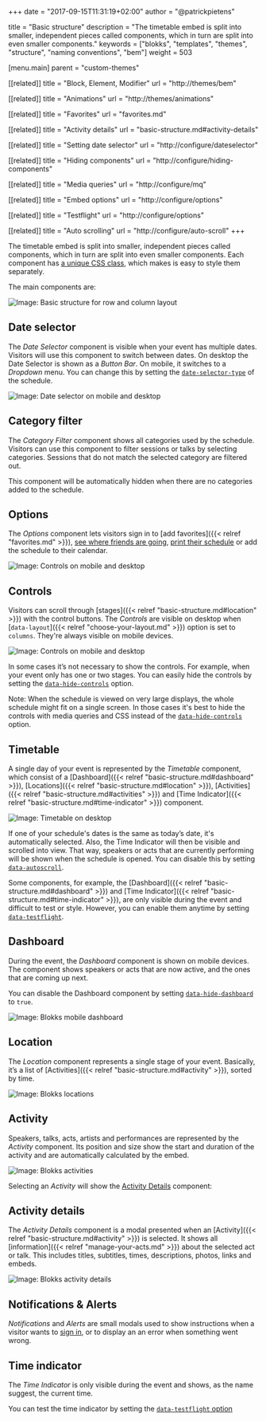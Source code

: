 +++
date            = "2017-09-15T11:31:19+02:00"
author          = "@patrickpietens"

title           = "Basic structure"
description     = "The timetable embed is split into smaller, independent pieces called components, which in turn are split into even smaller components."
keywords        = ["blokks", "templates", "themes", "structure", "naming conventions", "bem"]
weight          = 503

[menu.main]
parent          = "custom-themes"

[[related]]
title = "Block, Element, Modifier"
url = "http://themes/bem"

[[related]]
title = "Animations"
url = "http://themes/animations"

[[related]]
title = "Favorites"
url = "favorites.md"

[[related]]
title = "Activity details"
url = "basic-structure.md#activity-details"

[[related]]
title = "Setting date selector"
url = "http://configure/dateselector"

[[related]]
title = "Hiding components"
url = "http://configure/hiding-components"

[[related]]
title = "Media queries"
url = "http://configure/mq"

[[related]]
title = "Embed options"
url = "http://configure/options"

[[related]]
title = "Testflight"
url = "http://configure/options"

[[related]]
title = "Auto scrolling"
url = "http://configure/auto-scroll"
+++

The timetable embed is split into smaller, independent pieces called components, which in turn are split into even smaller components. Each component has [a unique CSS class](http://), which makes is easy to style them separately. 

The main components are:

![Image: Basic structure for row and column layout](https//blokks.co/docs/structure-desktop.gif)

## Date selector
The *Date Selector* component is visible when your event has multiple dates. Visitors will use this component to switch between dates. On desktop the Date Selector is shown as a *Button Bar*. On mobile, it switches to a *Dropdown* menu. You can change this by setting the [`date-selector-type`](http://configure/options) of the schedule.

![Image: Date selector on mobile and desktop](http://blokks.co/docs/images/dateselector.png)

## Category filter
The *Category Filter* component shows all categories used by the schedule. Visitors can use this component to filter sessions or talks by selecting categories. Sessions that do not match the selected category are filtered out.

This component will be automatically hidden when there are no categories added to the schedule.

## Options
The *Options* component lets visitors sign in to [add favorites]({{< relref "favorites.md" >}}), [see where friends are going](http://friends), [print their schedule](http://configure/print) or add the schedule to their calendar.

![Image: Controls on mobile and desktop](http://blokks.co/docs/images/controls)

## Controls
Visitors can scroll through [stages]({{< relref "basic-structure.md#location" >}}) with the control buttons. The *Controls* are visible on desktop when [`data-layout`]({{< relref "choose-your-layout.md" >}}) option is set to `columns`. They're always visible on mobile devices.

![Image: Controls on mobile and desktop](handheldttp://blokks.co/docs/images/controls)

In some cases it’s not necessary to show the controls. For example, when your event only has one or two stages. You can easily hide the controls by setting the [`data-hide-controls`](http://configure/hidding-elements) option.

<span class='note'>Note: When the schedule is viewed on very large displays, the whole schedule might fit on a single screen. In those cases it's best to hide the controls with media queries and CSS instead of the [`data-hide-controls`](http://configure/hidding-elements) option.</span>

## Timetable
A single day of your event is represented by the *Timetable* component, which consist of a [Dashboard]({{< relref "basic-structure.md#dashboard" >}}), [Locations]({{< relref "basic-structure.md#location" >}}), [Activities]({{< relref "basic-structure.md#activities" >}}) and [Time Indicator]({{< relref "basic-structure.md#time-indicator" >}}) component.

![Image: Timetable on desktop](https://blokks.co/docs/images/dashboard.png)

If one of your schedule's dates is the same as today’s date, it's automatically selected. Also, the Time Indicator will then be visible and scrolled into view. That way, speakers or acts that are currently performing will be shown when the schedule is opened. You can disable this by setting [`data-autoscroll`](http://configure/options).

<span class='note'>Some components, for example, the [Dashboard]({{< relref "basic-structure.md#dashboard" >}}) and [Time Indicator]({{< relref "basic-structure.md#time-indicator" >}}), are only visible during the event and difficult to test or style. However, you can enable them anytime by setting [`data-testflight`](http://configure/options).</span>

## Dashboard
During the event, the *Dashboard* component is shown on mobile devices. The component shows speakers or acts that are now active, and the ones that are coming up next.

<span class='note'>You can disable the Dashboard component by setting [`data-hide-dashboard`](http://configure/hide-elements) to `true`.</span>

![Image: Blokks mobile dashboard](https://blokks.co/docs/images/dashboard.png)

## Location
The *Location* component represents a single stage of your event. Basically, it’s a list of [Activities]({{< relref "basic-structure.md#activity" >}}), sorted by time.

![Image: Blokks locations](https://blokks.co/docs/images/dashboard.png)

## Activity
Speakers, talks, acts, artists and performances are represented by the *Activity* component. Its position and size show the start and duration of the activity and are automatically calculated by the embed.

![Image: Blokks activities](https://blokks.co/docs/images/dashboard.png)

Selecting an *Activity* will show the [Activity Details](http://themes/activitydetails) component:

## Activity details
The *Activity Details* component is a modal presented when an [Activity]({{< relref "basic-structure.md#activity" >}}) is selected. It shows all [information]({{< relref "manage-your-acts.md" >}}) about the selected act or talk. This includes titles, subtitles, times, descriptions, photos, links and embeds.

![Image: Blokks activity details](https://blokks.co/docs/images/details.png)

## Notifications & Alerts
*Notifications* and *Alerts* are small modals used to show instructions when a visitor wants to [sign in](http://embed/favorites), or to display an an error when something went wrong.

## Time indicator
The *Time Indicator* is only visible during the event and shows, as the name suggest, the current time. 

<span class='note'>You can test the time indicator by setting the [`data-testflight` option](http://configure/options#testflight)</span>